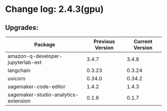 # Change log: 2.4.3(gpu)

## Upgrades: 

Package | Previous Version | Current Version
---|---|---
amazon-q-developer-jupyterlab-ext|3.4.7|3.4.8
langchain|0.3.23|0.3.24
uvicorn|0.34.0|0.34.2
sagemaker-code-editor|1.4.2|1.4.3
sagemaker-studio-analytics-extension|0.1.6|0.1.7
